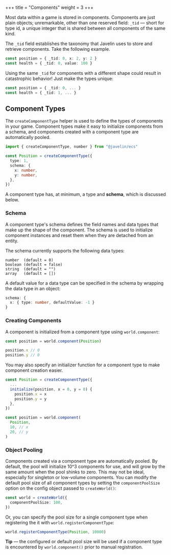 +++
title = "Components"
weight = 3
+++

Most data within a game is stored in components. Components are just plain objects; unremarkable, other than one reserved field: `_tid` — short for type id, a unique integer that is shared between all components of the same kind.

The `_tid` field establishes the taxonomy that Javelin uses to store and retrieve components. Take the following example.

```typescript
const position = { _tid: 0, x: 2, y: 2 }
const health = { _tid: 0, value: 100 }
```

Using the same `_tid` for components with a different shape could result in catastrophic behavior! Just make the types unique:

```typescript
const position = { _tid: 0, ... }
const health = { _tid: 1, ... }
```

## Component Types

The `createComponentType` helper is used to define the types of components in your game. Component types make it easy to initialize components from a schema, and components created with a component type are automatically pooled.

```typescript
import { createComponentType, number } from "@javelin/ecs"

const Position = createComponentType({
  type: 1,
  schema: {
    x: number,
    y: number,
  },
})
```

A component type has, at minimum, a type and **schema**, which is discussed below.

### Schema

A component type's schema defines the field names and data types that make up the shape of the component. The schema is used to initialize component instances and reset them when they are detached from an entity.

The schema currently supports the following data types:


```
number  (default = 0)
boolean (default = false)
string  (default = "")
array   (default = [])
```

A default value for a data type can be specified in the schema by wrapping the data type in an object:

```typescript
schema: {
  x: { type: number, defaultValue: -1 }
}
```

### Creating Components

A component is initialized from a component type using `world.component`:

```typescript
const position = world.component(Position)

position.x // 0
position.y // 0
```

You may also specify an initializer function for a component type to make component creation easier.

```typescript
const Position = createComponentType({
  ...
  initialize(position, x = 0, y = 0) {
    position.x = x
    position.y = y
  },
})

const position = world.component(
  Position,
  10, // x
  20, // y
)
```

### Object Pooling

Components created via a component type are automatically pooled. By default, the pool will initialize 10^3 components for use, and will grow by the same amount when the pool shinks to zero. This may not be ideal, especially for singleton or low-volume components. You can modify the default pool size of all component types by setting the `componentPoolSize` option on the config object passed to `createWorld()`:

```typescript
const world = createWorld({
  componentPoolSize: 100,
})
```

Or, you can specify the pool size for a single component type when registering the it with `world.registerComponentType`:

```typescript
world.registerComponentType(Position, 10000)
```

<aside>
  <p>
    <strong>Tip</strong> — the configured or default pool size will be used if a component type is encountered by <code>world.component()</code> prior to manual registration.
  </p>
</aside>